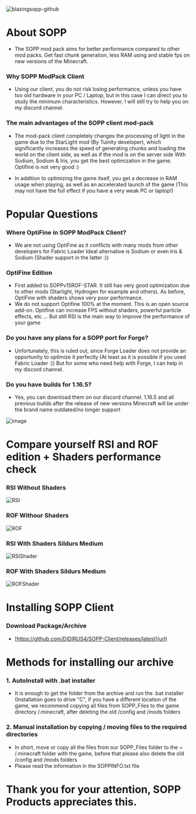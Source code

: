 ![blazingsopp-github](https://user-images.githubusercontent.com/77334306/130237660-cfebc65a-51ff-4486-b3af-edb44f05c3f5.png)
# About SOPP
- The SOPP mod pack aims for better performance compared to other mod packs. Get fast chunk generation, less RAM using and stable fps on new versions of the Minecraft.

### Why SOPP ModPack Client
- Using our client, you do not risk losing performance, unless you have too old hardware in your PC / Laptop, but in this case I can direct you to study the minimum characteristics. However, I will still try to help you on my discord channel.

### The main advantages of the SOPP client mod-pack

- The mod-pack client completely changes the processing of light in the game due to the StarLight mod (By Tuinity developer), which significantly increases the speed of generating chunks and loading the world on the client side, as well as if the mod is on the server side
With Sodium, Sodium & Iris, you get the best optimization in the game. Optifine is not very good :)

- In addition to optimizing the game itself, you get a decrease in RAM usage when playing, as well as an accelerated launch of the game (This may not have the full effect if you have a very weak PC or laptop!)

# Popular Questions

### Where OptiFine in SOPP ModPack Client?
- We are not using OptiFine as it conflicts with many mods from other developers for Fabric Loader
Ideal alternative is Sodium or even Iris & Sodium (Shader support in the latter :))
### OptiFine Edition
- First added to SOPPv15ROF-STAR. It still has very good optimization due to other mods (Starlight, Hydrogen for example and others). As before, OptiFine with shaders shows very poor performance. 
- We do not support Optifine 100% at the moment. This is an open source add-on. Optifine can increase FPS without shaders, powerful particle effects, etc ... But still RSI is the main way to improve the performance of your game

### Do you have any plans for a SOPP port for Forge?

- Unfortunately, this is ruled out, since Forge Loader does not provide an opportunity to optimize it perfectly (At least as it is possible if you used Fabric Loader :))
But for some who need help with Forge, I can help in my discord channel.

### Do you have builds for 1.16.5?

- Yes, you can download them on our discord channel. 1.16.5 and all previous builds after the release of new versions Minecraft will be under the brand name outdated/no longer support

![image](https://user-images.githubusercontent.com/77334306/130238408-9ff40ed5-e7ce-4759-9ef9-6117a76e7df3.png)

# Compare yourself RSI and ROF edition + Shaders performance check

### RSI Without Shaders 
![RSI](https://user-images.githubusercontent.com/77334306/130240283-e0cb40ed-da86-475a-9354-2e1591e02d32.png)
### ROF Withour Shaders
![ROF](https://user-images.githubusercontent.com/77334306/130240319-f0625344-7876-429e-b2bc-2479e5c9b215.png)
### RSI With Shaders Sildurs Medium
![RSIShader](https://user-images.githubusercontent.com/77334306/130240392-a18fe3a2-efa0-4ff1-9f05-a9dee5be44ac.png)
### ROF With Shaders Sildurs Medium
![ROFShader](https://user-images.githubusercontent.com/77334306/130240476-6bb8201f-1bfd-4e2d-9338-09aea342b873.png)



# Installing SOPP Client

### Download Package/Archive
- [https://github.com/DIDIRUS4/SOPP-Client/releases/latest](url)

# Methods for installing our archive

### 1. AutoInstall with .bat installer
- It is enough to get the folder from the archive and run the .bat installer (Installation goes to drive "C", if you have a different location of the game, we recommend copying all files from SOPP_Files to the game directory /.minecraft, after deleting the old /config and /mods folders
### 2. Manual installation by copying / moving files to the required directories
- In short, move or copy all the files from our SOPP_Files folder to the ~ /.minecraft folder with the game, before that please also delete the old /config and /mods folders
- Please read the information in the SOPPINFO.txt file


# Thank you for your attention, SOPP Products appreciates this.
